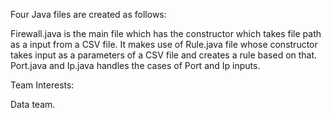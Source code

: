 Four Java files are created as follows:

Firewall.java is the main file which has the constructor which takes file path as a input from a CSV file. It makes use of Rule.java file whose constructor takes input as a parameters of a CSV file and creates a rule based on that. Port.java and Ip.java handles the cases of Port and Ip inputs.

Team Interests: 

Data team.
